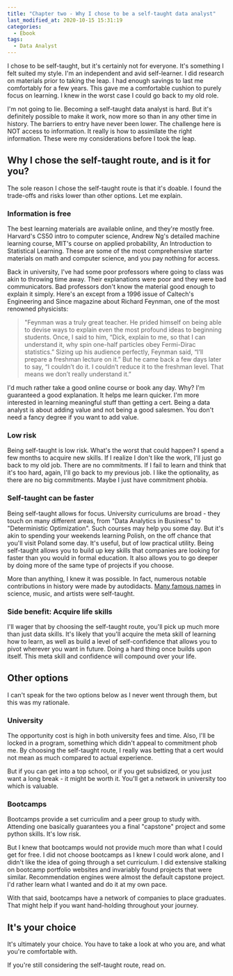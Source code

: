 ```yaml
---
title: "Chapter two - Why I chose to be a self-taught data analyst"
last_modified_at: 2020-10-15 15:31:19
categories:
  - Ebook
tags:
  - Data Analyst
---
```


I chose to be self-taught, but it's certainly not for everyone. It's something I felt suited my style. I'm an independent and avid self-learner. I did research on materials prior to taking the leap. I had enough savings to last me comfortably for a few years. This gave me a comfortable cushion to purely focus on learning. I knew in the worst case I could go back to my old role.

I'm not going to lie. Becoming a self-taught data analyst is hard. But it's definitely possible to make it work, now more so than in any other time in history.  The barriers to entry have never been lower. The challenge here is NOT access to information. It really is how to assimilate the right information. These were my considerations before I took the leap.



## Why I chose the self-taught route, and is it for you?

The sole reason I chose the self-taught route is that it's doable. I found the trade-offs and risks lower than other options. Let me explain.  

### Information is free

The best learning materials are available online, and they're mostly free. Harvard's CS50 intro to computer science, Andrew Ng's detailed machine learning course, MIT's course on applied probability, An Introduction to Statistical Learning. These are some of the most comprehensive starter materials on math and computer science, and you pay nothing for access. 

Back in university, I've had some poor professors where going to class was akin to throwing time away. Their explanations were poor and they were bad communicators. Bad professors don't know the material good enough to explain it simply. Here's an except from a 1996 issue of Caltech's Engineering and Since magazine about Richard Feynman, one of the most renowned physicists:

> "Feynman was a truly great teacher. He prided himself on being able to devise ways to explain even the most profound ideas to beginning students. Once, I said to him, “Dick, explain to me, so that I can understand it, why spin one-half particles obey Fermi-Dirac statistics.” Sizing up his audience perfectly, Feynman said, “I’ll prepare a freshman lecture on it.” But he came back a few days later to say, “I couldn’t do it. I couldn’t reduce it to the freshman level. That means we don’t really understand it.”

I'd much rather take a good online course or book any day. Why? I'm guaranteed a good explanation. It helps me learn quicker. I'm more interested in learning meaningful stuff than getting a cert. Being a data analyst is about adding value and not being a good salesmen. You don't need a fancy degree if you want to add value. 

### Low risk

Being self-taught is low risk. What's the worst that could happen? I spend a few months to acquire new skills. If I realize I don't like the work, I'll just go back to my old job. There are no commitments. If I fail to learn and think that it's too hard, again, I'll go back to my previous job. I like the optionality, as there are no big commitments. Maybe I just have commitment phobia. 

### Self-taught can be faster

Being self-taught allows for focus. University curriculums are broad - they touch on many different areas, from "Data Analytics in Business" to "Deterministic Optimization". Such courses may help you some day. But it's akin to spending your weekends learning Polish, on the off chance that you'll visit Poland some day. It's useful, but of low practical utility. Being self-taught allows you to build up key skills that companies are looking for faster than you would in formal education. It also allows you to go deeper by doing more of the same type of projects if you choose.

More than anything, I knew it was possible. In fact, numerous notable contributions in history were made by autodidacts. [Many famous names](https://en.wikipedia.org/wiki/List_of_autodidacts) in science, music, and artists were self-taught.

### Side benefit: Acquire life skills

I'll wager that by choosing the self-taught route, you'll pick up much more than just data skills. It's likely that you'll acquire the meta skill of learning how to learn, as well as build a level of self-confidence that allows you to pivot wherever you want in future. Doing a hard thing once builds upon itself. This meta skill and confidence will compound over your life. 



## Other options

I can't speak for the two options below as I never went through them, but this was my rationale.

### University

The opportunity cost is high in both university fees and time. Also, I'll be locked in a program, something which didn't appeal to commitment phob me. By choosing the self-taught route, I really was betting that a cert would not mean as much compared to actual experience. 

But if you can get into a top school, or if you get subsidized, or you just want a long break - it might be worth it. You'll get a network in university too which is valuable. 

### Bootcamps

Bootcamps provide a set curriculim and a peer group to study with. Attending one basically guarantees you a final "capstone" project and some python skills. It's low risk.  

But I knew that bootcamps would not provide much more than what I could get for free. I did not choose bootcamps as I knew I could work alone, and I didn't like the idea of going through a set curriculum. I did extensive stalking on bootcamp portfolio websites and invariably found projects that were similar. Recommendation engines were almost the default capstone project. I'd rather learn what I wanted and do it at my own pace. 

With that said, bootcamps have a network of companies to place graduates. That might help if you want hand-holding throughout your journey.



## It's your choice

It's ultimately your choice. You have to take a look at who you are, and what you're comfortable with. 

If you're still considering the self-taught route, read on. 